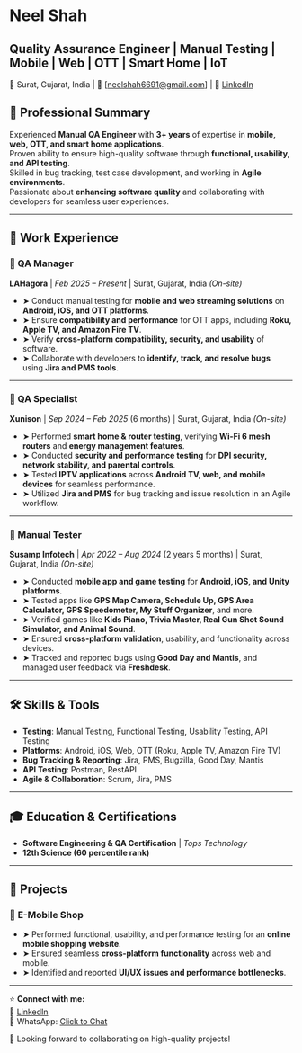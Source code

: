 # Neel Shah  
## Quality Assurance Engineer | Manual Testing | Mobile | Web | OTT | Smart Home | IoT  
📍 Surat, Gujarat, India | 📧 [neelshah6691@gmail.com] | 🔗 [LinkedIn](https://www.linkedin.com/in/neel-shah05) 

## 📌 Professional Summary  
Experienced **Manual QA Engineer** with **3+ years** of expertise in **mobile, web, OTT, and smart home applications**.  
Proven ability to ensure high-quality software through **functional, usability, and API testing**.  
Skilled in bug tracking, test case development, and working in **Agile environments**.  
Passionate about **enhancing software quality** and collaborating with developers for seamless user experiences.  

---

## 🏢 Work Experience  

### 🔹 QA Manager
**LAHagora** | *Feb 2025 – Present* | Surat, Gujarat, India *(On-site)*  
- ➤ Conduct manual testing for **mobile and web streaming solutions** on **Android, iOS, and OTT platforms**.  
- ➤ Ensure **compatibility and performance** for OTT apps, including **Roku, Apple TV, and Amazon Fire TV**.  
- ➤ Verify **cross-platform compatibility, security, and usability** of software.  
- ➤ Collaborate with developers to **identify, track, and resolve bugs** using **Jira and PMS tools**.  

---

### 🔹 QA Specialist  
**Xunison** | *Sep 2024 – Feb 2025* (6 months) | Surat, Gujarat, India *(On-site)*  
- ➤ Performed **smart home & router testing**, verifying **Wi-Fi 6 mesh routers** and **energy management features**.  
- ➤ Conducted **security and performance testing** for **DPI security, network stability, and parental controls**.  
- ➤ Tested **IPTV applications** across **Android TV, web, and mobile devices** for seamless performance.  
- ➤ Utilized **Jira and PMS** for bug tracking and issue resolution in an Agile workflow.  

---

### 🔹 Manual Tester  
**Susamp Infotech** | *Apr 2022 – Aug 2024* (2 years 5 months) | Surat, Gujarat, India *(On-site)*  
- ➤ Conducted **mobile app and game testing** for **Android, iOS, and Unity platforms**.  
- ➤ Tested apps like **GPS Map Camera, Schedule Up, GPS Area Calculator, GPS Speedometer, My Stuff Organizer**, and more.  
- ➤ Verified games like **Kids Piano, Trivia Master, Real Gun Shot Sound Simulator, and Animal Sound**.  
- ➤ Ensured **cross-platform validation**, usability, and functionality across devices.  
- ➤ Tracked and reported bugs using **Good Day and Mantis**, and managed user feedback via **Freshdesk**.  

---

## 🛠 Skills & Tools  
- **Testing**: Manual Testing, Functional Testing, Usability Testing, API Testing  
- **Platforms**: Android, iOS, Web, OTT (Roku, Apple TV, Amazon Fire TV)  
- **Bug Tracking & Reporting**: Jira, PMS, Bugzilla, Good Day, Mantis  
- **API Testing**: Postman, RestAPI
- **Agile & Collaboration**: Scrum, Jira, PMS  

---

## 🎓 Education & Certifications  
- **Software Engineering & QA Certification** | *Tops Technology*
- **12th Science (60 percentile rank)**  

---

## 📌 Projects  
### 📍 **E-Mobile Shop**  
- ➤ Performed functional, usability, and performance testing for an **online mobile shopping website**.  
- ➤ Ensured seamless **cross-platform functionality** across web and mobile.  
- ➤ Identified and reported **UI/UX issues and performance bottlenecks**.  

---

⭐ **Connect with me:**  
🔗 [LinkedIn](https://www.linkedin.com/in/neel-shah05)  
📱 WhatsApp: [Click to Chat](https://wa.link/ykcxmd>)  

🚀 Looking forward to collaborating on high-quality projects!  
